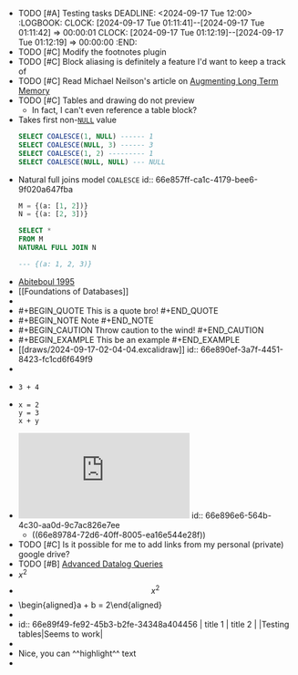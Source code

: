 - TODO [#A] Testing tasks 
  DEADLINE: <2024-09-17 Tue 12:00>
  :LOGBOOK:
  CLOCK: [2024-09-17 Tue 01:11:41]--[2024-09-17 Tue 01:11:42] =>  00:00:01
  CLOCK: [2024-09-17 Tue 01:12:19]--[2024-09-17 Tue 01:12:19] =>  00:00:00
  :END:
- TODO [#C] Modify the footnotes plugin
- TODO [#C] Block aliasing is definitely a feature I'd want to keep a track of
- TODO [#C] Read Michael Neilson's article on [Augmenting Long Term Memory](http://augmentingcognition.com/ltm.html)
- TODO [#C] Tables and drawing do not preview
	- In fact, I can't even reference a table block?
- Takes first non-[`NULL`]([[Null]])  value 
  ```sql
  SELECT COALESCE(1, NULL) ------ 1
  SELECT COALESCE(NULL, 3) ------ 3
  SELECT COALESCE(1, 2) --------- 1
  SELECT COALESCE(NULL, NULL) --- NULL
  ```
- Natural full joins model `COALESCE` 
  id:: 66e857ff-ca1c-4179-bee6-9f020a647fba
  ```sql
  M = {(a: [1, 2])}
  N = {(a: [2, 3])}
  
  SELECT *
  FROM M
  NATURAL FULL JOIN N
  
  --- {(a: 1, 2, 3)}
  ```
- [Abiteboul 1995]([[abiteboul1995foundations]])
- [[Foundations of Databases]]
-
- #+BEGIN_QUOTE
  This is a quote bro!
  #+END_QUOTE
- #+BEGIN_NOTE
  Note
  #+END_NOTE
- #+BEGIN_CAUTION
  Throw caution to the wind!
  #+END_CAUTION
- #+BEGIN_EXAMPLE
  This be an example
  #+END_EXAMPLE
- [[draws/2024-09-17-02-04-04.excalidraw]]
  id:: 66e890ef-3a7f-4451-8423-fc1cd6f649f9
-
- ```calc
  3 + 4
  ```
- ```calc
  x = 2
  y = 3
  x + y
  ```
- ![Foundations of Databases](http://webdam.inria.fr/Alice/pdfs/all.pdf)
  id:: 66e896e6-564b-4c30-aa0d-9c7ac826e7ee
	- ((66e89784-72d6-40ff-8005-ea16e544e28f))
- TODO [#C] Is it possible for me to add links from my personal (private) google drive?
- TODO [#B] [Advanced Datalog Queries](https://docs.logseq.com/#/page/advanced%20queries)
- $x^2$
- $$x^2$$
- \begin{aligned}a + b = 2\end{aligned}
-
- id:: 66e89f49-fe92-45b3-b2fe-34348a404456
  | title 1 | title 2 |
  |Testing tables|Seems to work|
-
- Nice, you can ^^highlight^^ text
-